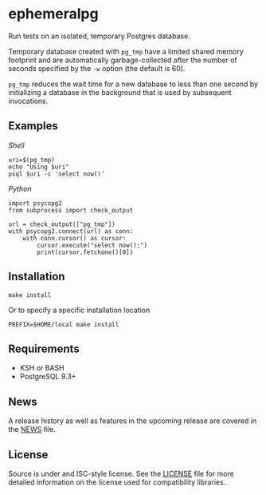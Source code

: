ephemeralpg
===========

Run tests on an isolated, temporary Postgres database.

Temporary database created with `pg_tmp` have a limited shared memory footprint
and are automatically garbage-collected after the number of seconds specified by
the `-w` option (the default is 60).

`pg_tmp` reduces the wait time for a new database to less than one second by
initializing a database in the background that is used by subsequent
invocations.

Examples
--------

*Shell*

    uri=$(pg_tmp)
    echo "Using $uri"
    psql $uri -c 'select now()'

*Python*

    import psycopg2
    from subprocess import check_output
    
    url = check_output(["pg_tmp"])
    with psycopg2.connect(url) as conn:
        with conn.cursor() as cursor:
            cursor.execute("select now();")
            print(cursor.fetchone()[0])


Installation
------------

    make install

Or to specify a specific installation location

    PREFIX=$HOME/local make install

Requirements
------------

* KSH or BASH
* PostgreSQL 9.3+

News
----

A release history as well as features in the upcoming release are covered in the
[NEWS][NEWS] file.

License
-------

Source is under and ISC-style license. See the [LICENSE][LICENSE] file for more
detailed information on the license used for compatibility libraries.

[NEWS]: http://www.bitbucket.org/eradman/ephemeralpg/src/default/NEWS
[LICENSE]: http://www.bitbucket.org/eradman/ephemeralpg/src/default/LICENSE

